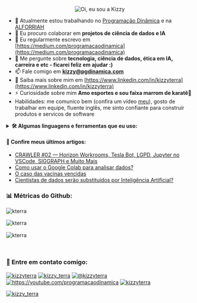 <p align="center">
  <img src="https://github.com/kterra/kterra/raw/main/assets/header-github.gif" alt="Oi, eu sou a Kizzy">
</p>

<!--
How to make the bio gif ?
💜 Thanks to [matyo91](https://github.com/matyo91)

I made my with https://codesandbox.io/s/github-profile-2ijk7
Then i recorded my screen to gif on Mac with Quicktime  and save result to [assets/github.mov](assets/github.mov)
This [GIF converter](https://ezgif.com/video-to-gif) help me to create a dedicated command that convert MOV to GIF.
Then i save result to [assets/github.gif](assets/github.gif)
-->

- 🔭 Atualmente estou trabalhando no [Programação Dinâmica](https://www.youtube.com/programacaodinamica) e na [ALFORRIAH](https://www.alforriah.com/)
- 👯 Eu procuro colaborar em **projetos de ciência de dados e IA**
- 📝 Eu regularmente escrevo em [https://medium.com/programacaodinamica](https://medium.com/programacaodinamica)
- 💬 Me pergunte sobre **tecnologia, ciência de dados, ética em IA, carreira e etc - ficarei feliz em ajudar :)**
- 📫 Fale comigo em **kizzy@pgdinamica.com**
- 📄 Saiba mais sobre mim em [https://www.linkedin.com/in/kizzyterra](https://www.linkedin.com/in/kizzyterra)
- ⚡ Curiosidade sobre mim **Amo esportes e sou faixa marrom de karatê🥋**
- Habilidades: me comunico bem (confira um vídeo [meu](https://www.youtube.com/watch?v=qAUbkKtqqZA)), gosto de trabalhar em equipe, fluente inglês, me sinto confiante para construir produtos e servicos de software

<details>
  <summary><b>🛠️ Algumas linguagens e ferramentas que eu uso:</b></summary>
  <br/>
<p align="left"> <a href="https://developer.android.com" target="_blank"> <img src="https://raw.githubusercontent.com/devicons/devicon/master/icons/android/android-original-wordmark.svg" alt="android" width="40" height="40"/> </a> <a href="https://aws.amazon.com" target="_blank"> <img src="https://raw.githubusercontent.com/devicons/devicon/master/icons/amazonwebservices/amazonwebservices-original-wordmark.svg" alt="aws" width="40" height="40"/> </a> <a href="https://getbootstrap.com" target="_blank"> <img src="https://raw.githubusercontent.com/devicons/devicon/master/icons/bootstrap/bootstrap-plain-wordmark.svg" alt="bootstrap" width="40" height="40"/> </a> <a href="https://www.cprogramming.com/" target="_blank"> <img src="https://raw.githubusercontent.com/devicons/devicon/master/icons/c/c-original.svg" alt="c" width="40" height="40"/> </a> <a href="https://www.w3schools.com/css/" target="_blank"> <img src="https://raw.githubusercontent.com/devicons/devicon/master/icons/css3/css3-original-wordmark.svg" alt="css3" width="40" height="40"/> </a> <a href="https://d3js.org/" target="_blank"> <img src="https://raw.githubusercontent.com/devicons/devicon/master/icons/d3js/d3js-original.svg" alt="d3js" width="40" height="40"/> </a> <a href="https://firebase.google.com/" target="_blank"> <img src="https://www.vectorlogo.zone/logos/firebase/firebase-icon.svg" alt="firebase" width="40" height="40"/> </a> <a href="https://flask.palletsprojects.com/" target="_blank"> <img src="https://www.vectorlogo.zone/logos/pocoo_flask/pocoo_flask-icon.svg" alt="flask" width="40" height="40"/> </a> <a href="https://git-scm.com/" target="_blank"> <img src="https://www.vectorlogo.zone/logos/git-scm/git-scm-icon.svg" alt="git" width="40" height="40"/> </a> <a href="https://heroku.com" target="_blank"> <img src="https://www.vectorlogo.zone/logos/heroku/heroku-icon.svg" alt="heroku" width="40" height="40"/> </a> <a href="https://www.w3.org/html/" target="_blank"> <img src="https://raw.githubusercontent.com/devicons/devicon/master/icons/html5/html5-original-wordmark.svg" alt="html5" width="40" height="40"/> </a> <a href="https://www.java.com" target="_blank"> <img src="https://raw.githubusercontent.com/devicons/devicon/master/icons/java/java-original.svg" alt="java" width="40" height="40"/> </a> <a href="https://developer.mozilla.org/en-US/docs/Web/JavaScript" target="_blank"> <img src="https://raw.githubusercontent.com/devicons/devicon/master/icons/javascript/javascript-original.svg" alt="javascript" width="40" height="40"/> </a> <a href="https://www.linux.org/" target="_blank"> <img src="https://raw.githubusercontent.com/devicons/devicon/master/icons/linux/linux-original.svg" alt="linux" width="40" height="40"/> </a> <a href="https://www.mathworks.com/" target="_blank"> <img src="https://upload.wikimedia.org/wikipedia/commons/2/21/Matlab_Logo.png" alt="matlab" width="40" height="40"/> </a> <a href="https://www.mongodb.com/" target="_blank"> <img src="https://raw.githubusercontent.com/devicons/devicon/master/icons/mongodb/mongodb-original-wordmark.svg" alt="mongodb" width="40" height="40"/> </a> <a href="https://www.mysql.com/" target="_blank"> <img src="https://raw.githubusercontent.com/devicons/devicon/master/icons/mysql/mysql-original-wordmark.svg" alt="mysql" width="40" height="40"/> </a> <a href="https://www.postgresql.org" target="_blank"> <img src="https://raw.githubusercontent.com/devicons/devicon/master/icons/postgresql/postgresql-original-wordmark.svg" alt="postgresql" width="40" height="40"/> </a> <a href="https://postman.com" target="_blank"> <img src="https://www.vectorlogo.zone/logos/getpostman/getpostman-icon.svg" alt="postman" width="40" height="40"/> </a> <a href="https://www.python.org" target="_blank"> <img src="https://raw.githubusercontent.com/devicons/devicon/master/icons/python/python-original.svg" alt="python" width="40" height="40"/> </a> <a href="https://scikit-learn.org/" target="_blank"> <img src="https://upload.wikimedia.org/wikipedia/commons/0/05/Scikit_learn_logo_small.svg" alt="scikit_learn" width="40" height="40"/> </a> <a href="https://www.selenium.dev" target="_blank"> <img src="https://raw.githubusercontent.com/detain/svg-logos/780f25886640cef088af994181646db2f6b1a3f8/svg/selenium-logo.svg" alt="selenium" width="40" height="40"/> </a> <a href="https://www.sqlite.org/" target="_blank"> <img src="https://www.vectorlogo.zone/logos/sqlite/sqlite-icon.svg" alt="sqlite" width="40" height="40"/> </a> <a href="https://www.tensorflow.org" target="_blank"> <img src="https://www.vectorlogo.zone/logos/tensorflow/tensorflow-icon.svg" alt="tensorflow" width="40" height="40"/> </a> </p>
</details>

#### 📕 Confire meus últimos artigos:
<!-- BLOG-POST-LIST:START -->
- [CRAWLER #02 — Horizon Workrooms, Tesla Bot, LGPD, Jupyter no VSCode, SIGGRAPH e Muito Mais](https://medium.com/programacaodinamica/d0f9e48b6086)
- [Como usar o Google Colab para analisar dados?](https://medium.com/programacaodinamica/76e93a78bc01)
- [O caso das vacinas vencidas](https://medium.com/programacaodinamica/eee5272bb014)
- [Cientistas de dados serão substituídos por Inteligência Artificial?](https://medium.com/programacaodinamica/3dc4d0e32d7e)
<!-- BLOG-POST-LIST:END -->

<h3 align="left"> 📊 Métricas do Github: </h3>
<p align="left"> <img src="https://komarev.com/ghpvc/?username=kterra&label=Profile%20views&color=0e75b6&style=flat" alt="kterra" /> </p>

<p><img align="center" src="https://github-readme-stats.vercel.app/api?username=kterra&show_icons=true&locale=en" alt="kterra" /></p>

<p><img align="center" src="https://github-readme-streak-stats.herokuapp.com/?user=kterra&" alt="kterra" /></p>


</br>
<h3 align="left">🔗 Entre em contato comigo:</h3>
<p align="left">
<a href="https://linkedin.com/in/kizzyterra" target="blank"><img align="center" src="https://raw.githubusercontent.com/rahuldkjain/github-profile-readme-generator/master/src/images/icons/Social/linked-in-alt.svg" alt="kizzyterra" height="30" width="40" /></a>
<a href="https://instagram.com/kizzy_terra" target="blank"><img align="center" src="https://raw.githubusercontent.com/rahuldkjain/github-profile-readme-generator/master/src/images/icons/Social/instagram.svg" alt="kizzy_terra" height="30" width="40" /></a>
<a href="https://medium.com/@kizzyterra" target="blank"><img align="center" src="https://raw.githubusercontent.com/rahuldkjain/github-profile-readme-generator/master/src/images/icons/Social/medium.svg" alt="@kizzyterra" height="30" width="40" /></a>
<a href="https://www.youtube.com/c/https://youtube.com/programacaodinamica" target="blank"><img align="center" src="https://raw.githubusercontent.com/rahuldkjain/github-profile-readme-generator/master/src/images/icons/Social/youtube.svg" alt="https://youtube.com/programacaodinamica" height="30" width="40" /></a>
<a href="https://www.hackerrank.com/kizzyterra" target="blank"><img align="center" src="https://raw.githubusercontent.com/rahuldkjain/github-profile-readme-generator/master/src/images/icons/Social/hackerrank.svg" alt="kizzyterra" height="30" width="40" /></a>
</p>
<p align="left"> <a href="https://twitter.com/kizzy_terra" target="blank"><img src="https://img.shields.io/twitter/follow/kizzy_terra?logo=twitter&style=for-the-badge" alt="kizzy_terra" /></a> </p>

<!--
**kterra/kterra** is a ✨ _special_ ✨ repository because its `README.md` (this file) appears on your GitHub profile.

Here are some ideas to get you started:

- 🔭 I’m currently working on ...
- 🌱 I’m currently learning ...
- 👯 I’m looking to collaborate on ...
- 🤔 I’m looking for help with ...
- 💬 Ask me about ...
- 📫 How to reach me: ...
- 😄 Pronouns: ...
- ⚡ Fun fact: ...

<p align="left"> <a href="https://github.com/ryo-ma/github-profile-trophy"><img src="https://github-profile-trophy.vercel.app/?username=kterra" alt="kterra" /></a> </p>
-->

